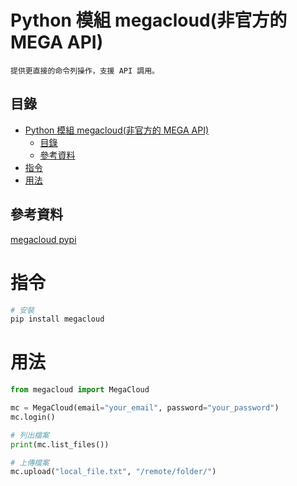 # Python 模組 megacloud(非官方的 MEGA API)

```
提供更直接的命令列操作，支援 API 調用。
```

## 目錄

- [Python 模組 megacloud(非官方的 MEGA API)](#python-模組-megacloud非官方的-mega-api)
  - [目錄](#目錄)
  - [參考資料](#參考資料)
- [指令](#指令)
- [用法](#用法)

## 參考資料

[megacloud pypi](https://pypi.org/project/megacloud/)

# 指令

```bash
# 安裝
pip install megacloud
```

# 用法

```Python
from megacloud import MegaCloud

mc = MegaCloud(email="your_email", password="your_password")
mc.login()

# 列出檔案
print(mc.list_files())

# 上傳檔案
mc.upload("local_file.txt", "/remote/folder/")
```
